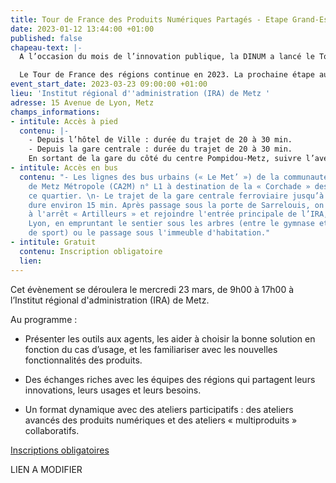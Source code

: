 ```yaml
---
title: Tour de France des Produits Numériques Partagés - Etape Grand-Est
date: 2023-01-12 13:44:00 +01:00
published: false
chapeau-text: |-
  A l’occasion du mois de l’innovation publique, la DINUM a lancé le Tour de France des régions des produits numériques interministériels pour aller à la rencontre des Agents : les informer, les former et continuer à les accompagner à transformer les méthodes de travail - en s'appuyant sur les produits collaboratifs ministériels et interministériels mis à leur disposition.

  Le Tour de France des régions continue en 2023. La prochaine étape aura lieu dans la région Grand-Est !
event_start_date: 2023-03-23 09:00:00 +01:00
lieu: 'Institut régional d''administration (IRA) de Metz '
adresse: 15 Avenue de Lyon, Metz
champs_informations:
- intitule: Accès à pied
  contenu: |-
    - Depuis l’hôtel de Ville : durée du trajet de 20 à 30 min.
    - Depuis la gare centrale : durée du trajet de 20 à 30 min.
    En sortant de la gare du côté du centre Pompidou-Metz, suivre l’avenue de l’Amphithéâtre, qui se prolonge par le pont de Hurleloup et la rue des frères Lacretelle, longer l’hôpital interarmées Legouest, emprunter sur la gauche l’extrémité de la rue du Pont Rouge, traverser la voie pénétrante est (N233) et prendre à droite pour la longer brièvement avant de monter l’escalier vers la rue Louis Forest et l’avenue de Lyon (ou la rampe cyclable vers la rue de l’Ardèche).
- intitule: Accès en bus
  contenu: "- Les lignes des bus urbains (« Le Met’ ») de la communauté d’agglomération
    de Metz Métropole (CA2M) n° L1 à destination de la « Corchade » desservent régulièrement
    ce quartier. \n- Le trajet de la gare centrale ferroviaire jusqu’à Bellecroix
    dure environ 15 min. Après passage sous la porte de Sarrelouis, on peut descendre
    à l'arrêt « Artilleurs » et rejoindre l'entrée principale de l’IRA, avenue de
    Lyon, en empruntant le sentier sous les arbres (entre le gymnase et les terrains
    de sport) ou le passage sous l'immeuble d'habitation."
- intitule: Gratuit
  contenu: Inscription obligatoire
  lien: 
---
```


Cet évènement se déroulera le mercredi 23 mars, de 9h00 à 17h00 à l’Institut régional d'administration (IRA) de Metz. 

Au programme : 

* Présenter les outils aux agents, les aider à choisir la bonne solution en fonction du cas d’usage, et les familiariser avec les nouvelles fonctionnalités des produits. 

* Des échanges riches avec les équipes des régions qui partagent leurs innovations, leurs usages et leurs besoins. 

* Un format dynamique avec des ateliers participatifs : des ateliers avancés des produits numériques et des ateliers « multiproduits » collaboratifs.  

<div class="lien-important"><p><a href="https://www.demarches-simplifiees.fr/commencer/inscription-a-l-evenement-lancement-du-referentiel">Inscriptions obligatoires</a></p></div> LIEN A MODIFIER